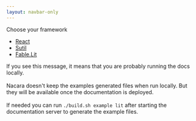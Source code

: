 ```yaml
---
layout: navbar-only
---
```


<div class="container">
    <div class="section">
        <div class="container">
            <div class="has-text-centered has-text-weight-bold mb-3">
                Choose your framework
            </div>
            <div class="tabs is-centered is-toggle">
                <ul>
                    <li><a href="/Fable.Form/examples/react/index.html">React</a></li>
                    <li><a href="/Fable.Form/examples/sutil/index.html">Sutil</a></li>
                    <li class="is-active"><a href="/Fable.Form/examples/lit/index.html">Fable.Lit</a></li>
                </ul>
            </div>
            <div id="root">
If you see this message, it means that you are probably running the docs locally.
<br/><br/>
Nacara doesn't keep the examples generated files when run locally. But they will be available once the documentation is deployed.
<br/><br/>
If needed you can run <code>./build.sh example lit</code> after starting the documentation server to generate the example files.
            </div>
        </div>
    </div>
</div>

<script type="module" defer="defer" crossorigin src="dist/index.js"></script>
